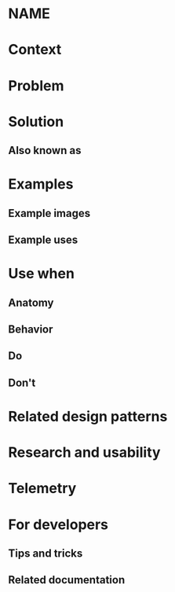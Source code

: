 # NAME

# Context

# Problem

# Solution

## Also known as

# Examples

## Example images

## Example uses

# Use when

## Anatomy

## Behavior

## Do

## Don't 

# Related design patterns

# Research and usability

# Telemetry

# For developers

## Tips and tricks

## Related documentation
